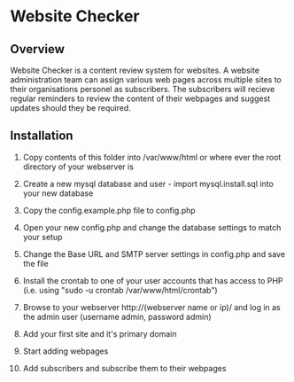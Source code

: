 Website Checker
===============

Overview
--------

Website Checker is a content review system for websites. A website administration team can assign various web pages across multiple sites to their organisations personel as subscribers. The subscribers will recieve regular reminders to review the content of their webpages and suggest updates should they be required.


Installation
------------

1. Copy contents of this folder into /var/www/html or where ever the root directory of your webserver is

2. Create a new mysql database and user - import mysql.install.sql into your new database

3. Copy the config.example.php file to config.php

4. Open your new config.php and change the database settings to match your setup

5. Change the Base URL and SMTP server settings in config.php and save the file

6. Install the crontab to one of your user accounts that has access to PHP (i.e. using "sudo -u <username> crontab /var/www/html/crontab")

7. Browse to your webserver http://(webserver name or ip)/ and log in as the admin user (username admin, password admin)

8. Add your first site and it's primary domain

9. Start adding webpages

10. Add subscribers and subscribe them to their webpages


